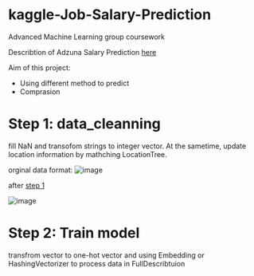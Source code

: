 # kaggle-Job-Salary-Prediction
Advanced Machine Learning group coursework

Describtion of Adzuna Salary Prediction [here](https://www.kaggle.com/c/job-salary-prediction)

Aim of this project:
*    Using different method to predict
*    Comprasion

# Step 1: data_cleanning

fill NaN and transofom strings to integer vector. At the sametime, update location information by mathching LocationTree.

orginal data format: 
![image](https://raw.githubusercontent.com/Trouble404/kaggle-Job-Salary-Prediction/master/readme_pic/word.PNG)

after [step 1](https://github.com/Trouble404/kaggle-Job-Salary-Prediction/blob/master/job-salary-datacleaning.ipynb)

![image](https://raw.githubusercontent.com/Trouble404/kaggle-Job-Salary-Prediction/master/readme_pic/wordtovec.PNG)

# Step 2: Train model

transfrom vector to one-hot vector and using Embedding or HashingVectorizer to process data in FullDescribtuion

